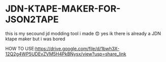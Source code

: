 # JDN-KTAPE-MAKER-FOR-JSON2TAPE

this is my secound jd modding tool i made 😍 yes ik there is already a JDN ktape maker but i was bored

HOW TO USE:https://drive.google.com/file/d/1bwh3X-12Q2g4WP5UDEvZVM5H4PkBNysx/view?usp=share_link
